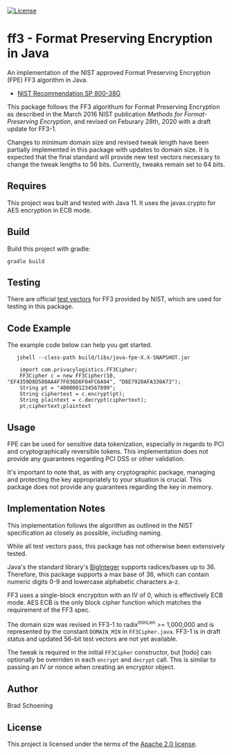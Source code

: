 [![License](https://img.shields.io/badge/License-Apache%202.0-blue.svg)](https://opensource.org/licenses/Apache-2.0)

# ff3 - Format Preserving Encryption in Java

An implementation of the NIST approved Format Preserving Encryption (FPE) FF3 algorithm in Java.

* [NIST Recommendation SP 800-38G](http://nvlpubs.nist.gov/nistpubs/SpecialPublications/NIST.SP.800-38G.pdf)

This package follows the FF3 algorithum for Format Preserving Encryption as described in the March 2016 NIST publication _Methods for Format-Preserving Encryption_, and revised on Feburary 28th, 2020 with a draft update for FF3-1.

Changes to minimum domain size and revised tweak length have been partially implemented in this package with updates to domain size. It is expected that the final standard will provide new test vectors necessary to change the tweak lengths to 56 bits.  Currently, tweaks remain set to 64 bits.

## Requires

This project was built and tested with Java 11.  It uses the javax.crypto for AES encryption in ECB mode.

## Build

Build this project with gradle:

`gradle build`

## Testing

There are official [test vectors](http://csrc.nist.gov/groups/ST/toolkit/examples.html) for FF3 provided by NIST, which are used for testing in this package.

## Code Example

The example code below can help you get started.

```jshell
   jshell --class-path build/libs/java-fpe-X.X-SNAPSHOT.jar

    import com.privacylogistics.FF3Cipher;
    FF3Cipher c = new FF3Cipher(10, "EF4359D8D580AA4F7F036D6F04FC6A94", "D8E7920AFA330A73");
    String pt = "4000001234567899";
    String ciphertext = c.encrypt(pt);
    String plaintext = c.decrypt(ciphertext);
    pt;ciphertext;plaintext
```

## Usage

FPE can be used for sensitive data tokenization, especially in regards to PCI and cryptographically reversible tokens. This implementation does not provide any guarantees regarding PCI DSS or other validation.

It's important to note that, as with any cryptographic package, managing and protecting the key appropriately to your situation is crucial. This package does not provide any guarantees regarding the key in memory.

## Implementation Notes

This implementation follows the algorithm as outlined in the NIST specification as closely as possible, including naming.

While all test vectors pass, this package has not otherwise been extensively tested.

Java's the standard library's [BigInteger](https://docs.oracle.com/en/java/javase/11/docs/api/java.base/java/math/BigInteger.html) supports radices/bases up to 36. Therefore, this package supports a max base of 36, which can contain numeric digits 0-9 and lowercase alphabetic characters a-z.

FF3 uses a single-block encrypiton with an IV of 0, which is effectively ECB mode. AES ECB is the only block cipher function which matches the requirement of the FF3 spec.

The domain size was revised in FF3-1 to radix<sup>minLen</sup> >= 1,000,000 and is represented by the constant `DOMAIN_MIN` in `FF3Cipher.java`. FF3-1 is in draft status and updated 56-bit test vectors are not yet available.

The tweak is required in the initial `FF3Cipher` constructor, but [todo] can optionally be overriden in each `encrypt` and `decrypt` call. This is similar to passing an IV or nonce when creating an encryptor object.

## Author

Brad Schoening

## License

This project is licensed under the terms of the [Apache 2.0 license](https://www.apache.org/licenses/LICENSE-2.0).

